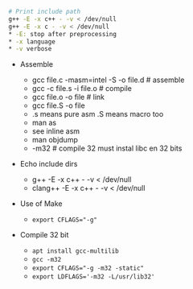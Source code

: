```bash
# Print include path
g++ -E -x c++ - -v < /dev/null 
g++ -E -x c - -v < /dev/null 
* -E: stop after preprocessing
* -x language
* -v verbose
```

* Assemble
	* gcc file.c -masm=intel -S -o file.d # assemble
	* gcc -c file.s -i file.o # compile
	* gcc file.o -o file # link
	* gcc file.S -o  file
	* .s means pure asm .S means macro too
	* man as
	* see inline asm
	* man objdump
	* -m32  # compile 32 must instal libc en 32 bits



* Echo include dirs
	* g++ -E -x c++ - -v < /dev/null 
	* clang++ -E -x c++ - -v < /dev/null

* Use of Make
  * `export CFLAGS="-g"`

* Compile 32 bit
  * `apt install gcc-multilib`
  * `gcc -m32`
  * `export CFLAGS="-g -m32 -static"`
  * `export LDFLAGS='-m32 -L/usr/lib32'`
